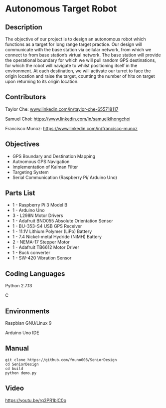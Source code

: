 # Autonomous Target Robot

## Description
The objective of our project is to design an autonomous robot which functions as a target for long range target practice. Our design will communicate with the base station via cellular network, from which we connect to from base station’s virtual network. The base station will provide the operational boundary for which we will pull random GPS destinations, for which the robot will navigate to whilst positioning itself in the environment. At each destination, we will activate our turret to face the origin location and raise the target, counting the number of hits on target upon returning to its origin location.


## Contributors
Taylor Che: www.linkedin.com/in/taylor-che-655718117
 
Samuel Choi: https://www.linkedin.com/in/samuelkihongchoi

Francisco Munoz: https://www.linkedin.com/in/francisco-munoz

## Objectives
* GPS Boundary and Destination Mapping
* Autnomous GPS Navigation
* Implementation of Kalman Filter
* Targeting System
* Serial Communication (Raspberry Pi/ Arduino Uno)

## Parts List
* 1 - Raspberry Pi 3 Model B
* 1 - Arduino Uno
* 3 - L298N Motor Drivers
* 1 - Adafruit BNO055 Absolute Orientation Sensor
* 1 - BU-353-S4 USB GPS Receiver
* 1 - 11.1V Lithium Polymer (LiPo) Battery
* 1 - 7.4 Nickel-metal Hydride (NiMH) Battery
* 2 - NEMA-17 Stepper Motor
* 1 - Adafruit TB6612 Motor Driver
* 1 - Buck converter
* 1 - SW-420 Vibration Sensor

## Coding Languages
Python 2.7.13

C

## Environments
Raspbian GNU/Linux 9

Arduino Uno IDE

## Manual
```
git clone https://github.com/fmuno003/SeniorDesign
cd SeniorDesign
cd build
python demo.py
```

## Video 
https://youtu.be/rq3PR1blC0o

